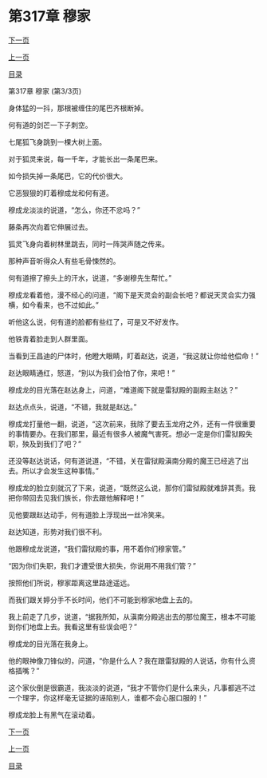 <h1>第317章    穆家</h1>
            <div><p><a href="./951_%E7%AC%AC318%E7%AB%A0_%E5%B9%B2%E5%B0%B8.md">下一页</a></p><p><a href="./949_%E7%AC%AC317%E7%AB%A0_%E7%A9%86%E5%AE%B6.md">上一页</a></p><p><a href="../">目录</a></p></div>
            <div><p>第317章    穆家 (第3/3页)</p><p>身体猛的一抖，那根被缠住的尾巴齐根断掉。</p><p>何有道的剑芒一下子刺空。</p><p>七尾狐飞身跳到一棵大树上面。</p><p>对于狐灵来说，每一千年，才能长出一条尾巴来。</p><p>如今损失掉一条尾巴，它的代价很大。</p><p>它恶狠狠的盯着穆成龙和何有道。</p><p>穆成龙淡淡的说道，“怎么，你还不忿吗？”</p><p>藤条再次向着它伸展过去。</p><p>狐灵飞身向着树林里跳去，同时一阵哭声随之传来。</p><p>那种声音听得众人有些毛骨悚然的。</p><p>何有道擦了擦头上的汗水，说道，“多谢穆先生帮忙。”</p><p>穆成龙看着他，漫不经心的问道，“阁下是天灵会的副会长吧？都说天灵会实力强横，如今看来，也不过如此。”</p><p>听他这么说，何有道的脸都有些红了，可是又不好发作。</p><p>他铁青着脸走到人群里面。</p><p>当看到王昌迪的尸体时，他瞪大眼睛，盯着赵达，说道，“我这就让你给他偿命！”</p><p>赵达眼睛通红，怒道，“别以为我们会怕了你，来吧！”</p><p>穆成龙的目光落在赵达身上，问道，“难道阁下就是雷狱殿的副殿主赵达？”</p><p>赵达点点头，说道，“不错，我就是赵达。”</p><p>穆成龙打量他一翻，说道，“这次前来，我除了要去玉龙府之外，还有一件很重要的事情要办。在我们那里，最近有很多人被魔气害死。想必一定是你们雷狱殿失职，殃及到我们了吧？”</p><p>还没等赵达说话，何有道说道，“不错，关在雷狱殿滇南分殿的魔王已经逃了出去。所以才会发生这种事情。”</p><p>穆成龙的脸立刻就沉了下来，说道，“既然这么说，那你们雷狱殿就难辞其责。我把你带回去见我们族长，你去跟他解释吧！”</p><p>见他要跟赵达动手，何有道脸上浮现出一丝冷笑来。</p><p>赵达知道，形势对我们很不利。</p><p>他跟穆成龙说道，“我们雷狱殿的事，用不着你们穆家管。”</p><p>“因为你们失职，我们才遭受很大损失，你说用不用我们管？”</p><p>按照他们所说，穆家距离这里路途遥远。</p><p>而我们跟关婷分手不长时间，他们不可能到穆家地盘上去的。</p><p>我上前走了几步，说道，“据我所知，从滇南分殿逃出去的那位魔王，根本不可能到你们地盘上去。我看这里有些误会吧？”</p><p>穆成龙的目光落在我身上。</p><p>他的眼神像刀锋似的，问道，“你是什么人？我在跟雷狱殿的人说话，你有什么资格插嘴？”</p><p>这个家伙倒是很霸道，我淡淡的说道，“我才不管你们是什么来头，凡事都逃不过一个理字，你这样毫无证据的诬陷别人，谁都不会心服口服的！”</p><p>穆成龙脸上有黑气在滚动着。</p></div>
            <div><p><a href="./951_%E7%AC%AC318%E7%AB%A0_%E5%B9%B2%E5%B0%B8.md">下一页</a></p><p><a href="./949_%E7%AC%AC317%E7%AB%A0_%E7%A9%86%E5%AE%B6.md">上一页</a></p><p><a href="../">目录</a></p></div>